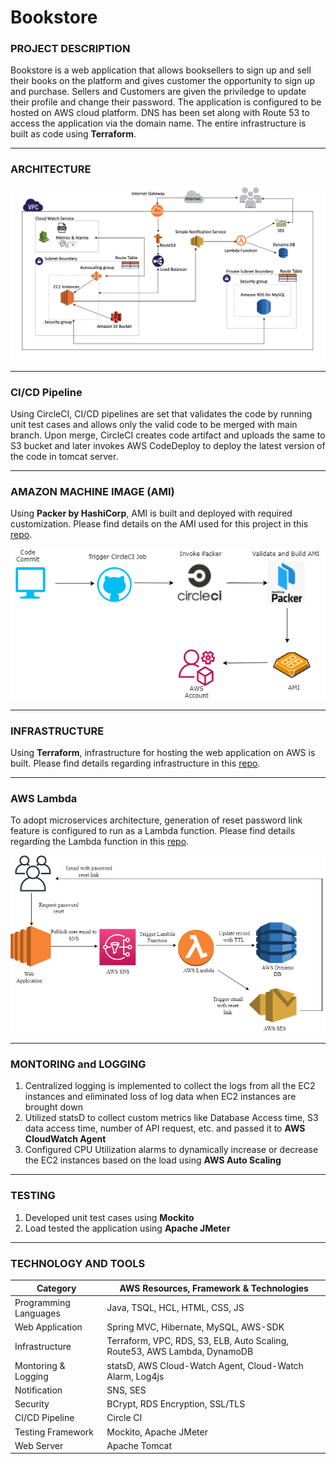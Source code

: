 # Bookstore

### PROJECT DESCRIPTION

Bookstore is a web application that allows booksellers to sign up and sell their books on the platform and gives customer the opportunity to sign up and purchase.
Sellers and Customers are given the priviledge to update their profile and change their password.
The application is configured to be hosted on AWS cloud platform.
DNS has been set along with Route 53 to access the application via the domain name.
The entire infrastructure is built as code using **Terraform**.

---

### ARCHITECTURE

<img alt="Architecture" src="https://github.com/aelinadas/bookstore/blob/main/images/Infrastructure.png" />

---

### CI/CD Pipeline

Using CircleCI, CI/CD pipelines are set that validates the code by running unit test cases and allows only the valid code to be merged with main branch.
Upon merge, CircleCI creates code artifact and uploads the same to S3 bucket and later invokes AWS CodeDeploy to deploy the latest version of the code in tomcat server.

---

### AMAZON MACHINE IMAGE (AMI)

Using **Packer by HashiCorp**, AMI is built and deployed with required customization. Please find details on the AMI used for this project in this [repo](https://github.com/aelinadas/amazon-machine-image).

<img alt="ami" src="https://github.com/aelinadas/bookstore/blob/main/images/AMI.png" />

---

### INFRASTRUCTURE

Using **Terraform**, infrastructure for hosting the web application on AWS is built. Please find details regarding infrastructure in this [repo](https://github.com/aelinadas/aws-infrastructure).

---

### AWS Lambda

To adopt microservices architecture, generation of reset password link feature is configured to run as a Lambda function. Please find details regarding the Lambda function in this [repo](https://github.com/aelinadas/aws-lambda).

<img alt="Lambda" src="https://github.com/aelinadas/bookstore/blob/main/images/Lambda.png" />

---

### MONTORING and LOGGING

1. Centralized logging is implemented to collect the logs from all the EC2 instances and eliminated loss of log data when EC2 instances are brought down
2. Utilized statsD to collect custom metrics like Database Access time, S3 data access time, number of API request, etc. and passed it to **AWS CloudWatch Agent**
3. Configured CPU Utilization alarms to dynamically increase or decrease the EC2 instances based on the load using **AWS Auto Scaling**

---

### TESTING

1. Developed unit test cases using **Mockito**
2. Load tested the application using **Apache JMeter**

---

### TECHNOLOGY AND TOOLS

| Category | AWS Resources, Framework & Technologies |
| --- | --- |
| Programming Languages | Java, TSQL, HCL, HTML, CSS, JS |
| Web Application | Spring MVC, Hibernate, MySQL, AWS-SDK |
| Infrastructure | Terraform, VPC, RDS, S3, ELB, Auto Scaling, Route53, AWS Lambda, DynamoDB |
| Montoring & Logging | statsD, AWS Cloud-Watch Agent, Cloud-Watch Alarm, Log4js |
| Notification | SNS, SES |
| Security | BCrypt, RDS Encryption, SSL/TLS |
| CI/CD Pipeline | Circle CI |
| Testing Framework| Mockito, Apache JMeter |
| Web Server | Apache Tomcat |